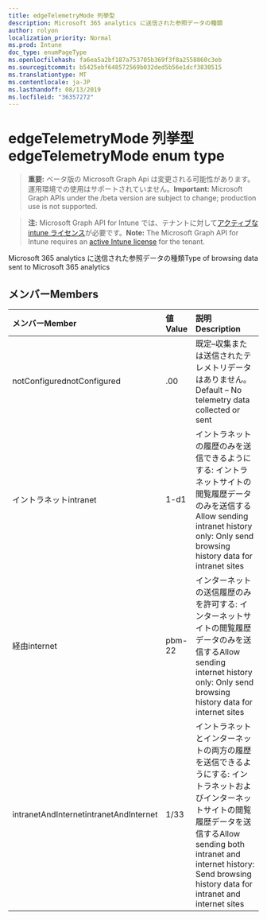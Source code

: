 ```yaml
---
title: edgeTelemetryMode 列挙型
description: Microsoft 365 analytics に送信された参照データの種類
author: rolyon
localization_priority: Normal
ms.prod: Intune
doc_type: enumPageType
ms.openlocfilehash: fa6ea5a2bf187a753705b369f3f8a2558860c3eb
ms.sourcegitcommit: b5425ebf648572569b032ded5b56e1dcf3830515
ms.translationtype: MT
ms.contentlocale: ja-JP
ms.lasthandoff: 08/13/2019
ms.locfileid: "36357272"
---
```

# <a name="edgetelemetrymode-enum-type"></a><span data-ttu-id="ec80d-103">edgeTelemetryMode 列挙型</span><span class="sxs-lookup"><span data-stu-id="ec80d-103">edgeTelemetryMode enum type</span></span>

> <span data-ttu-id="ec80d-104">**重要:** ベータ版の Microsoft Graph Api は変更される可能性があります。運用環境での使用はサポートされていません。</span><span class="sxs-lookup"><span data-stu-id="ec80d-104">**Important:** Microsoft Graph APIs under the /beta version are subject to change; production use is not supported.</span></span>

> <span data-ttu-id="ec80d-105">**注:** Microsoft Graph API for Intune では、テナントに対して[アクティブな intune ライセンス](https://go.microsoft.com/fwlink/?linkid=839381)が必要です。</span><span class="sxs-lookup"><span data-stu-id="ec80d-105">**Note:** The Microsoft Graph API for Intune requires an [active Intune license](https://go.microsoft.com/fwlink/?linkid=839381) for the tenant.</span></span>

<span data-ttu-id="ec80d-106">Microsoft 365 analytics に送信された参照データの種類</span><span class="sxs-lookup"><span data-stu-id="ec80d-106">Type of browsing data sent to Microsoft 365 analytics</span></span>

## <a name="members"></a><span data-ttu-id="ec80d-107">メンバー</span><span class="sxs-lookup"><span data-stu-id="ec80d-107">Members</span></span>
|<span data-ttu-id="ec80d-108">メンバー</span><span class="sxs-lookup"><span data-stu-id="ec80d-108">Member</span></span>|<span data-ttu-id="ec80d-109">値</span><span class="sxs-lookup"><span data-stu-id="ec80d-109">Value</span></span>|<span data-ttu-id="ec80d-110">説明</span><span class="sxs-lookup"><span data-stu-id="ec80d-110">Description</span></span>|
|:---|:---|:---|
|<span data-ttu-id="ec80d-111">notConfigured</span><span class="sxs-lookup"><span data-stu-id="ec80d-111">notConfigured</span></span>|<span data-ttu-id="ec80d-112">.0</span><span class="sxs-lookup"><span data-stu-id="ec80d-112">0</span></span>|<span data-ttu-id="ec80d-113">既定–収集または送信されたテレメトリデータはありません。</span><span class="sxs-lookup"><span data-stu-id="ec80d-113">Default – No telemetry data collected or sent</span></span>|
|<span data-ttu-id="ec80d-114">イントラネット</span><span class="sxs-lookup"><span data-stu-id="ec80d-114">intranet</span></span>|<span data-ttu-id="ec80d-115">1-d</span><span class="sxs-lookup"><span data-stu-id="ec80d-115">1</span></span>|<span data-ttu-id="ec80d-116">イントラネットの履歴のみを送信できるようにする: イントラネットサイトの閲覧履歴データのみを送信する</span><span class="sxs-lookup"><span data-stu-id="ec80d-116">Allow sending intranet history only: Only send browsing history data for intranet sites</span></span>|
|<span data-ttu-id="ec80d-117">経由</span><span class="sxs-lookup"><span data-stu-id="ec80d-117">internet</span></span>|<span data-ttu-id="ec80d-118">pbm-2</span><span class="sxs-lookup"><span data-stu-id="ec80d-118">2</span></span>|<span data-ttu-id="ec80d-119">インターネットの送信履歴のみを許可する: インターネットサイトの閲覧履歴データのみを送信する</span><span class="sxs-lookup"><span data-stu-id="ec80d-119">Allow sending internet history only: Only send browsing history data for internet sites</span></span>|
|<span data-ttu-id="ec80d-120">intranetAndInternet</span><span class="sxs-lookup"><span data-stu-id="ec80d-120">intranetAndInternet</span></span>|<span data-ttu-id="ec80d-121">1/3</span><span class="sxs-lookup"><span data-stu-id="ec80d-121">3</span></span>|<span data-ttu-id="ec80d-122">イントラネットとインターネットの両方の履歴を送信できるようにする: イントラネットおよびインターネットサイトの閲覧履歴データを送信する</span><span class="sxs-lookup"><span data-stu-id="ec80d-122">Allow sending both intranet and internet history: Send browsing history data for intranet and internet sites</span></span>|



